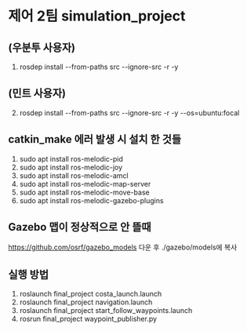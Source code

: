 # 제어 2팀 simulation_project

## (우분투 사용자)

1. rosdep install --from-paths src --ignore-src -r -y

## (민트 사용자)

2. rosdep install --from-paths src --ignore-src -r -y --os=ubuntu:focal

## catkin_make 에러 발생 시 설치 한 것들
1) sudo apt install ros-melodic-pid
2) sudo apt install ros-melodic-joy
3) sudo apt install ros-melodic-amcl
4) sudo apt install ros-melodic-map-server
5) sudo apt install ros-melodic-move-base
6) sudo apt install ros-melodic-gazebo-plugins

## Gazebo 맵이 정상적으로 안 뜰때 
https://github.com/osrf/gazebo_models 다운 후 ./gazebo/models에 복사

## 실행 방법
 1) roslaunch final_project costa_launch.launch            
 2) roslaunch final_project navigation.launch              
 3) roslaunch final_project start_follow_waypoints.launch
 4) rosrun final_project waypoint_publisher.py




